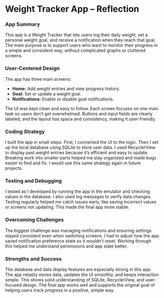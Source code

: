 # Weight Tracker App – Reflection

### App Summary  
This app is a Weight Tracker that lets users log their daily weight, set a personal weight goal, and receive a notification when they reach that goal. The main purpose is to support users who want to monitor their progress in a simple and consistent way, without complicated graphs or cluttered screens.

### User-Centered Design  
The app has three main screens:
- **Home:** Add weight entries and view progress history.
- **Goal:** Set or update a weight goal.
- **Notifications:** Enable or disable goal notifications.

The UI was kept clean and easy to follow. Each screen focuses on one main task so users don’t get overwhelmed. Buttons and input fields are clearly labeled, and the layout has space and consistency, making it user-friendly.

### Coding Strategy  
I built the app in small steps. First, I connected the UI to the logic. Then I set up the local database using SQLite to store user data. I used RecyclerView to display past weight entries because it’s efficient and easy to update. Breaking work into smaller parts helped me stay organized and made bugs easier to find and fix. I would use this same strategy again in future projects.

### Testing and Debugging  
I tested as I developed by running the app in the emulator and checking values in the database. I also used log messages to verify data changes. Testing regularly helped me catch issues early, like saving incorrect values or screens not updating. This made the final app more stable.

### Overcoming Challenges  
The biggest challenge was managing notifications and ensuring settings stayed consistent even when switching screens. I had to adjust how the app saved notification preference state so it wouldn’t reset. Working through this helped me understand permissions and app state better.

### Strengths and Success  
The database and data display features are especially strong in this app. The app reliably stores data, updates the UI smoothly, and keeps interaction simple. This shows solid understanding of SQLite, RecyclerView, and user-focused design. The final app works well and supports the original goal of helping users track progress in a positive, simple way.
